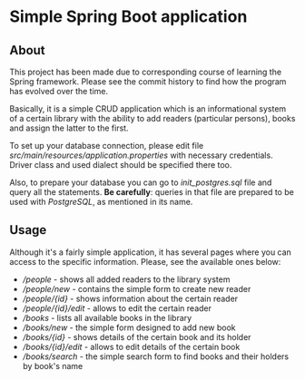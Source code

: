 Simple Spring Boot application
==============================

## About

This project has been made due to corresponding course of learning the Spring framework. Please see the commit history
to find how the program has evolved over the time. 

Basically, it is a simple CRUD application which is an informational system of a certain library with the ability
to add readers (particular persons), books and assign the latter to the first.

To set up your database connection, please edit file *src/main/resources/application.properties* with necessary credentials.
Driver class and used dialect should be specified there too.

Also, to prepare your database you can go to *init_postgres.sql* file and query all the statements.
**Be carefully**: queries in that file are prepared to be used with *PostgreSQL*, as mentioned in its name.

## Usage

Although it's a fairly simple application, it has several pages where you can access to the specific information.
Please, see the available ones below:
- */people* - shows all added readers to the library system
- */people/new* - contains the simple form to create new reader
- */people/{id}* - shows information about the certain reader
- */people/{id}/edit* - allows to edit the certain reader
- */books* - lists all available books in the library
- */books/new* - the simple form designed to add new book
- */books/{id}* - shows details of the certain book and its holder
- */books/{id}/edit* - allows to edit details of the certain book
- */books/search* - the simple search form to find books and their holders by book's name
